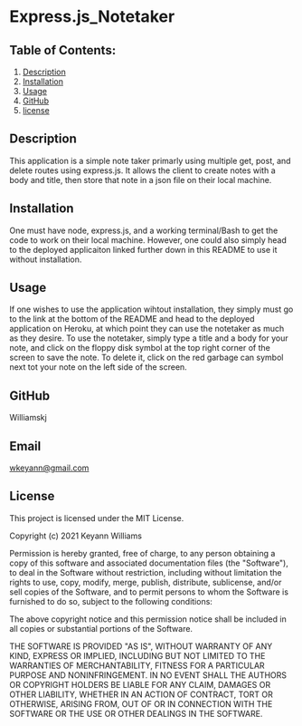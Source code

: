 # Express.js_Notetaker
## Table of Contents:

  1. [Description](#describe)
  2. [Installation](#install)
  3. [Usage](#use)
  4. [GitHub](#GitHub)
  5. [license](#license)

## Description
This application is a simple note taker primarly using multiple get, post, and delete routes using express.js. It allows the client to create notes with a body and title, then store that note in a json file on their local machine. 
## Installation
One must have node, express.js, and a working terminal/Bash to get the code to work on their local machine. However, one could also simply head to the deployed applicaiton linked further down in this README to use it without installation.
## Usage
If one wishes to use the application wihtout installation, they simply must go to the link at the bottom of the README and head to the deployed application on Heroku, at which point they can use the notetaker as much as they desire. To use the notetaker, simply type a title and a body for your note, and click on the floppy disk symbol at the top right corner of the screen to save the note. To delete it, click on the red garbage can symbol next tot your note on the left side of the screen.
## GitHub
Williamskj
## Email
wkeyann@gmail.com 
## License
 This project is licensed under the MIT License.

Copyright (c) 2021 Keyann Williams

Permission is hereby granted, free of charge, to any person obtaining a copy of this software and associated documentation files (the "Software"), to deal in the Software without restriction, including without limitation the rights to use, copy, modify, merge, publish, distribute, sublicense, and/or sell copies of the Software, and to permit persons to whom the Software is furnished to do so, subject to the following conditions:

The above copyright notice and this permission notice shall be included in all copies or substantial portions of the Software.

THE SOFTWARE IS PROVIDED "AS IS", WITHOUT WARRANTY OF ANY KIND, EXPRESS OR IMPLIED, INCLUDING BUT NOT LIMITED TO THE WARRANTIES OF MERCHANTABILITY, FITNESS FOR A PARTICULAR PURPOSE AND NONINFRINGEMENT. IN NO EVENT SHALL THE AUTHORS OR COPYRIGHT HOLDERS BE LIABLE FOR ANY CLAIM, DAMAGES OR OTHER LIABILITY, WHETHER IN AN ACTION OF CONTRACT, TORT OR OTHERWISE, ARISING FROM, OUT OF OR IN CONNECTION WITH THE SOFTWARE OR THE USE OR OTHER DEALINGS IN THE SOFTWARE.
